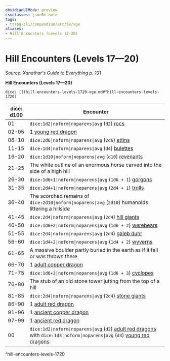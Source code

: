 ```yaml
---
obsidianUIMode: preview
cssclasses: json5e-note
tags:
- ttrpg-cli/compendium/src/5e/xge
aliases:
- Hill Encounters (Levels 17—20)
---
```

# Hill Encounters (Levels 17—20)
*Source: Xanathar's Guide to Everything p. 101* 

**Hill Encounters (Levels 17—20)**

`dice: [](hill-encounters-levels-1720-xge.md#^hill-encounters-levels-1720)`

| dice: d100 | Encounter |
|------------|-----------|
| 01 | `dice:1d2\|noform\|noparens\|avg` (`d2`) [rocs](/3-Mechanics/CLI/bestiary/monstrosity/roc-xmm.md) |
| 02-05 | 1 [young red dragon](/3-Mechanics/CLI/bestiary/dragon/young-red-dragon-xmm.md) |
| 06-10 | `dice:2d6\|noform\|noparens\|avg` (`2d6`) [ettins](/3-Mechanics/CLI/bestiary/giant/ettin-xmm.md) |
| 11-15 | `dice:1d4\|noform\|noparens\|avg` (`d4`) [bulettes](/3-Mechanics/CLI/bestiary/monstrosity/bulette-xmm.md) |
| 16-20 | `dice:1d10\|noform\|noparens\|avg` (`d10`) [revenants](/3-Mechanics/CLI/bestiary/undead/revenant-xmm.md) |
| 21-25 | The white outline of an enormous horse carved into the side of a high hill |
| 26-30 | `dice:1d6+1\|noform\|noparens\|avg` (`1d6 + 1`) [gorgons](/3-Mechanics/CLI/bestiary/construct/gorgon-xmm.md) |
| 31-35 | `dice:2d4+1\|noform\|noparens\|avg` (`2d4 + 1`) [trolls](/3-Mechanics/CLI/bestiary/giant/troll-xmm.md) |
| 36-40 | The scorched remains of `dice:2d10\|noform\|noparens\|avg` (`2d10`) humanoids littering a hillside |
| 41-45 | `dice:2d4\|noform\|noparens\|avg` (`2d4`) [hill giants](/3-Mechanics/CLI/bestiary/giant/hill-giant-xmm.md) |
| 46-50 | `dice:1d6+2\|noform\|noparens\|avg` (`1d6 + 2`) [werebears](/3-Mechanics/CLI/bestiary/monstrosity/werebear-xmm.md) |
| 51-55 | `dice:2d4\|noform\|noparens\|avg` (`2d4`) [galeb duhr](/3-Mechanics/CLI/bestiary/elemental/galeb-duhr-xmm.md) |
| 56-60 | `dice:1d4+2\|noform\|noparens\|avg` (`1d4 + 2`) [wyverns](/3-Mechanics/CLI/bestiary/dragon/wyvern-xmm.md) |
| 61-65 | A massive boulder partly buried in the earth as if it fell or was thrown there |
| 66-70 | 1 [adult copper dragon](/3-Mechanics/CLI/bestiary/dragon/adult-copper-dragon-xmm.md) |
| 71-75 | `dice:1d6+3\|noform\|noparens\|avg` (`1d6 + 3`) [cyclopes](/3-Mechanics/CLI/bestiary/giant/cyclops-sentry-xmm.md) |
| 76-80 | The stub of an old stone tower jutting from the top of a hill |
| 81-85 | `dice:2d4\|noform\|noparens\|avg` (`2d4`) [stone giants](/3-Mechanics/CLI/bestiary/giant/stone-giant-xmm.md) |
| 86-90 | 1 [adult red dragon](/3-Mechanics/CLI/bestiary/dragon/adult-red-dragon-xmm.md) |
| 91-96 | 1 [ancient copper dragon](/3-Mechanics/CLI/bestiary/dragon/ancient-copper-dragon-xmm.md) |
| 97-99 | 1 [ancient red dragon](/3-Mechanics/CLI/bestiary/dragon/ancient-red-dragon-xmm.md) |
| 00 | `dice:1d2\|noform\|noparens\|avg` (`d2`) [adult red dragons](/3-Mechanics/CLI/bestiary/dragon/adult-red-dragon-xmm.md) with `dice:1d3\|noform\|noparens\|avg` (`d3`) [young red dragons](/3-Mechanics/CLI/bestiary/dragon/young-red-dragon-xmm.md) |
^hill-encounters-levels-1720